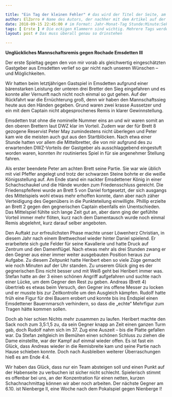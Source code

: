 ```yaml
---

title: "Ein Tag der kleinen Fehler" # das wird der Titel der Seite, am besten in Anführungszeichen (z.B. wenn er Sonderzeichen enthält).
author: ElZorro # Name des Autors, der nachher mit dem Artikel auf der Seite angezeigt wird; das ist unabhängig vom github-Benutzernamen
date: 2018-09-15 22:45:00 # im Format: Jahr-Monat-Tag Stunde:Minute:Sekunde, die Uhrzeit ist optional
tags: [ Erste ] # Die eckigen Klammern sind wichtig. Mehrere Tags werden durch Kommas separiert
layout: post # Das muss überall genau so drinstehen

---
```

**Unglückliches Mannschaftsremis gegen Rochade Emsdetten III**

Der erste Spieltag gegen den von mir vorab als gleichwertig eingeschätzten Gastgeber aus Emsdetten verlief so gar nicht nach unseren Wünschen – und Möglichkeiten. 
<!-- continue -->
Wir hatten beim letztjährigen Gastspiel in Emsdetten aufgrund einer bärenstarken Leistung der unteren drei Bretter den Sieg eingefahren und es konnte aller Vernunft nach nicht noch einmal so gut gehen. Auf der Rückfahrt war die Ernüchterung groß, denn wir haben den Mannschaftssieg heute aus den Händen gegeben. Grund waren zwei krasse Aussetzer und ein mit dem Captain nicht abgesprochenes Remis in klarer Gewinnstellung.

Emsdetten trat ohne die nominelle Nummer eins an und wir waren somit an den oberen Brettern laut DWZ klar im Vorteil. Zudem war der für Brett 8 gezogene Reservist Peter May zumindestens nicht überlegen und Peter kam wie die meisten auch gut aus den Startblöcken. Nach etwa einer Stunde hatten vor allem die Mittelbretter, die von mir aufgrund des zu erwartenden DWZ-Vorteils der Gastgeber als ausschlaggebend eingestuft worden waren, konnten ihr routiniertes Spiel in für sie angenehmer Stellung fahren.

Als erster beendete Peter am achten Brett seine Partie. Sie war wie üblich mit viel Pfeffer angelegt und trotz der schwarzen Steine bohrte er die weiße Königsstellung auf. Am Ende stand ein nackter Emsdettener König in einer Schachschaukel und die Hände wurden zum Friedensschluss gereicht. Die Friedenspfeiferei wurde an Brett 5 von Daniel fortgesetzt, der sich ausgangs des Mittelspiels wohl etwas mehr erhoffen konnte, dann aber nach zäher Verteidigung des Gegenübers in die Punkteteilung einwilligte. Phillip erzielte an Brett 2 gegen den gegnerischen Captain ebenfalls ein Unentschieden. Das Mittelspiel fühlte sich lange Zeit gut an, aber dann ging der gefühlte Vorteil immer mehr flöten, kurz nach dem Damentausch wurde noch einmal Remis abgelehnt, kurz darauf selber angeboten.

Den Auftakt zur erfreulichsten Phase machte unser Löwenherz Christian, in diesem Jahr nach einem Brettwechsel wieder hinter Daniel spielend. Er erarbeitete sich gute Felder für seine Kavallerie und hatte Druck auf Zentrum und den Damenflügel. Nach etwas mehr als drei Stunden zwang er den Gegner aus einer immer weiter ausgebauten Position heraus zur Aufgabe. Zu diesem Zeitpunkt hatte Heribert eben so viele Züge gemacht wie noch Minuten auf der Uhr standen. Zu unserem Glück ging es der gegnerischen Eins nicht besser und mit Weiß geht bei Heribert immer was. Stefan hatte an der 3 einen schönen Angriff aufgefahren und suchte nach einer Lücke, um dem Gegner den Rest zu geben. Andreas (Brett 4) übertrieb es etwas beim Versuch, den Gegner ins offene Messer zu locken und er musste bis zur Zeitkontrolle um den Ausgleich kämpfen. Rudolf hatte früh eine Figur für drei Bauern erobert und konnte bis ins Endspiel einen Emsdettener Bauernmarsch verhindern, so dass die „echte“ Mehrfigur zum Tragen hätte kommen sollen.

Doch ab hier schien Nichts mehr zusammen zu laufen. Heribert machte den Sack noch zum 3,5:1,5 zu, da sein Gegner knapp an Zeit einen ganzen Turm gab, doch Rudolf nahm sich im 37. Zug eine Auszeit – bis die Platte gefallen war. Da Stefan zeitgleich im Bemühen einen schönen Schluss zu ziehen die Dame einstellte, war der Kampf auf einmal wieder offen. Es ist fast ein Glück, dass Andreas wieder in die Remisbreite kam und seine Partie nach Hause schieben konnte. Doch nach Ausbleiben weiterer Überraschungen hieß es am Ende 4:4.

Wir haben das Glück, dass nur ein Team absteigen soll und einen Punkt auf der Habenseite zu verbuchen ist sicher nicht schlecht. Spielerisch stimmt es offenbar bei uns, an der Konzentration für einen netten, kurzen Schachnachmittag können wir aber noch arbeiten. Der nächste Gegner am 6.10. ist Nienberge II, eine Woche nach dem Pokalspiel gegen Nienberge I!
